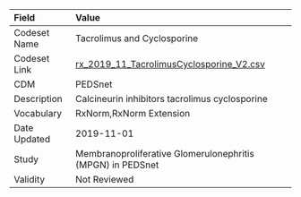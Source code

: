 |Field        |Value                                                      |
|:------------|:----------------------------------------------------------|
|Codeset Name |Tacrolimus and Cyclosporine                                |
|Codeset Link |[rx_2019_11_TacrolimusCyclosporine_V2.csv](https://github.com/PEDSnet/Variable-Dictionary/blob/main/drugs/rx_2019_11_TacrolimusCyclosporine_V2.csv)|
|CDM          |PEDSnet                                                    |
|Description  |Calcineurin inhibitors tacrolimus cyclosporine             |
|Vocabulary   |RxNorm,RxNorm Extension                                    |
|Date Updated |2019-11-01                                                 |
|Study        |Membranoproliferative Glomerulonephritis (MPGN) in PEDSnet |
|Validity     |Not Reviewed                                               |
